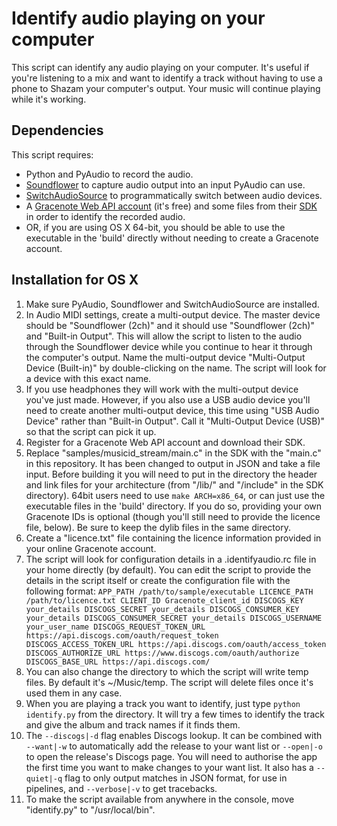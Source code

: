 Identify audio playing on your computer
=======================================

This script can identify any audio playing on your computer. It's useful if you're listening to a mix and want to identify a track without having to use a phone to Shazam your computer's output. Your music will continue playing while it's working.

Dependencies
------------

This script requires:

* Python and PyAudio to record the audio.
* [Soundflower](https://github.com/mattingalls/Soundflower) to capture audio output into an input PyAudio can use.
* [SwitchAudioSource](https://github.com/deweller/switchaudio-osx) to programmatically switch between audio devices.
* A [Gracenote Web API account](https://developer.gracenote.com/web-api) (it's free) and some files from their [SDK](https://developer.gracenote.com/gnsdk) in order to identify the recorded audio.
* OR, if you are using OS X 64-bit, you should be able to use the executable in the 'build' directly without needing to create a Gracenote account.

Installation for OS X
---------------------

1. Make sure PyAudio, Soundflower and SwitchAudioSource are installed.
2. In Audio MIDI settings, create a multi-output device. The master device should be "Soundflower (2ch)" and it should use "Soundflower (2ch)" and "Built-in Output". This will allow the script to listen to the audio through the Soundflower device while you continue to hear it through the computer's output. Name the multi-output device "Multi-Output Device (Built-in)" by double-clicking on the name. The script will look for a device with this exact name.
3. If you use headphones they will work with the multi-output device you've just made. However, if you also use a USB audio device you'll need to create another multi-output device, this time using "USB Audio Device" rather than "Built-in Output". Call it "Multi-Output Device (USB)" so that the script can pick it up.
4. Register for a Gracenote Web API account and download their SDK.
5. Replace "samples/musicid_stream/main.c" in the SDK with the "main.c" in this repository. It has been changed to output in JSON and take a file input. Before building it you will need to put in the directory the header and link files for your architecture (from "/lib/" and "/include" in the SDK directory). 64bit users need to use `make ARCH=x86_64`, or can just use the executable files in the 'build' directory. If you do so, providing your own Gracenote IDs is optional (though you'll still need to provide the licence file, below). Be sure to keep the dylib files in the same directory.
6. Create a "licence.txt" file containing the licence information provided in your online Gracenote account.
7. The script will look for configuration details in a .identifyaudio.rc file in your home directly (by default). You can edit the script to provide the details in the script itself or create the configuration file with the following format:
`APP_PATH /path/to/sample/executable
LICENCE_PATH /path/to/licence.txt
CLIENT_ID Gracenote_client_id
DISCOGS_KEY your_details
DISCOGS_SECRET your_details
DISCOGS_CONSUMER_KEY your_details
DISCOGS_CONSUMER_SECRET your_details
DISCOGS_USERNAME your_user_name
DISCOGS_REQUEST_TOKEN_URL https://api.discogs.com/oauth/request_token
DISCOGS_ACCESS_TOKEN_URL https://api.discogs.com/oauth/access_token
DISCOGS_AUTHORIZE_URL https://www.discogs.com/oauth/authorize
DISCOGS_BASE_URL https://api.discogs.com/`
8. You can also change the directory to which the script will write temp files. By default it's ~/Music/temp. The script will delete files once it's used them in any case.
9. When you are playing a track you want to identify, just type `python identify.py` from the directory. It will try a few times to identify the track and give the album and track names if it finds them.
10. The `--discogs|-d` flag enables Discogs lookup. It can be combined with `--want|-w` to automatically add the release to your want list or `--open|-o` to open the release's Discogs page. You will need to authorise the app the first time you want to make changes to your want list. It also has a `--quiet|-q` flag to only output matches in JSON format, for use in pipelines, and `--verbose|-v` to get tracebacks.
11. To make the script available from anywhere in the console, move "identify.py" to "/usr/local/bin".
